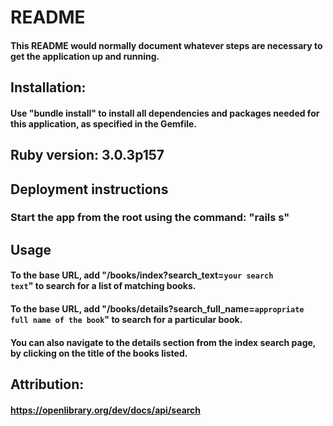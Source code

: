 # README
#### This README would normally document whatever steps are necessary to get the application up and running.

## Installation:
#### Use "bundle install" to install all dependencies and packages needed for this application, as specified in the Gemfile.

## Ruby version: 3.0.3p157

## Deployment instructions
### Start the app from the root using the command: "rails s"

## Usage
#### To the base URL, add "/books/index?search_text=<code>your search text</code>" to search for a list of matching books.
#### To the base URL, add "/books/details?search_full_name=<code>appropriate full name of the book</code>" to search for a particular book.
#### You can also navigate to the details section from the index search page, by clicking on the title of the books listed.

## Attribution: 
#### https://openlibrary.org/dev/docs/api/search
